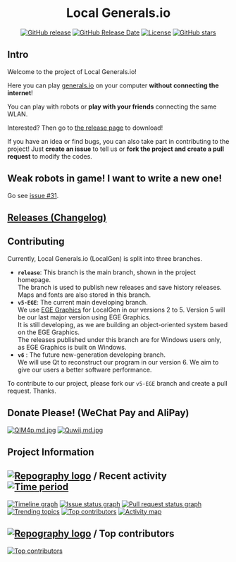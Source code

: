 <div align="center">
  <h1>Local Generals.io</h1>
  <a href="http://github.com/SZXC-WG/LocalGen-new/releases"><img alt="GitHub release" src="https://img.shields.io/github/release/SZXC-WG/LocalGen-new.svg" /></a>
  <a href="http://github.com/SZXC-WG/LocalGen-new/releases"><img alt="GitHub Release Date" src="https://img.shields.io/github/release-date/SZXC-WG/LocalGen-new.svg" /></a>
  <a href="http://github.com/SZXC-WG/LocalGen-new/LICENSE.md"><img alt="License" src="https://img.shields.io/github/license/SZXC-WG/LocalGen-new.svg" /></a>
  <a href="http://github.com/SZXC-WG/LocalGen-new/stargazers"><img alt="GitHub stars" src="https://img.shields.io/github/stars/SZXC-WG/LocalGen-new.svg?style=social" /></a>
</div>

## Intro

Welcome to the project of Local Generals.io!

Here you can play [generals.io](http://generals.io) on your computer **without connecting the internet**!

You can play with robots or **play with your friends** connecting the same WLAN.

Interested? Then go to [the release page](http://github.com/SZXC-WG/LocalGen-new/releases) to download!

If you have an idea or find bugs, you can also take part in contributing to the project! Just **create an issue** to tell us or **fork the project and create a pull request** to modify the codes.

## Weak robots in game! I want to write a new one!

Go see [issue #31](../../issues/31).

## [Releases (Changelog)](http://github.com/SZXC-WG/LocalGen-new/releases)

## Contributing

Currently, Local Generals.io (LocalGen) is split into three branches.

- **`release`**: This branch is the main branch, shown in the project homepage.  
  The branch is used to publish new releases and save history releases. Maps and fonts are also stored in this branch.
- **`v5-EGE`**: The current main developing branch.  
  We use [EGE Graphics](http://xege.org) for LocalGen in our versions 2 to 5. Version 5 will be our last major version using EGE Graphics.  
  It is still developing, as we are building an object-oriented system based on the EGE Graphics.  
  The releases published under this branch are for Windows users only, as EGE Graphics is built on Windows.
- **`v6`** : The future new-generation developing branch.  
  We will use Qt to reconstruct our program in our version 6. We aim to give our users a better software performance.

To contribute to our project, please fork our `v5-EGE` branch and create a pull request. Thanks.

## Donate Please! (WeChat Pay and AliPay)

[![QIM4p.md.jpg](https://i.imgtg.com/2023/01/19/QIM4p.md.jpg)](https://imgtg.com/image/QIM4p)
[![Quwij.md.jpg](https://i.imgtg.com/2023/01/19/Quwij.md.jpg)](https://imgtg.com/image/Quwij)

## Project Information

## [![Repography logo](https://images.repography.com/logo.svg)](https://repography.com) / Recent activity [![Time period](https://images.repography.com/47659777/SZXC-WG/LocalGen-new/recent-activity/gUg3PG3xTkQ6ol_L2r9aA8TVRaJOevlWMwBaE4AUx9k/95fgHewoZid0BQQ08PcQ1jpT4d28H-0hkwnR5pMema8_badge.svg)](https://repography.com)

[![Timeline graph](https://images.repography.com/47659777/SZXC-WG/LocalGen-new/recent-activity/gUg3PG3xTkQ6ol_L2r9aA8TVRaJOevlWMwBaE4AUx9k/95fgHewoZid0BQQ08PcQ1jpT4d28H-0hkwnR5pMema8_timeline.svg)](https://github.com/SZXC-WG/LocalGen-new/commits)
[![Issue status graph](https://images.repography.com/47659777/SZXC-WG/LocalGen-new/recent-activity/gUg3PG3xTkQ6ol_L2r9aA8TVRaJOevlWMwBaE4AUx9k/95fgHewoZid0BQQ08PcQ1jpT4d28H-0hkwnR5pMema8_issues.svg)](https://github.com/SZXC-WG/LocalGen-new/issues)
[![Pull request status graph](https://images.repography.com/47659777/SZXC-WG/LocalGen-new/recent-activity/gUg3PG3xTkQ6ol_L2r9aA8TVRaJOevlWMwBaE4AUx9k/95fgHewoZid0BQQ08PcQ1jpT4d28H-0hkwnR5pMema8_prs.svg)](https://github.com/SZXC-WG/LocalGen-new/pulls)
[![Trending topics](https://images.repography.com/47659777/SZXC-WG/LocalGen-new/recent-activity/gUg3PG3xTkQ6ol_L2r9aA8TVRaJOevlWMwBaE4AUx9k/95fgHewoZid0BQQ08PcQ1jpT4d28H-0hkwnR5pMema8_words.svg)](https://github.com/SZXC-WG/LocalGen-new/commits)
[![Top contributors](https://images.repography.com/47659777/SZXC-WG/LocalGen-new/recent-activity/gUg3PG3xTkQ6ol_L2r9aA8TVRaJOevlWMwBaE4AUx9k/95fgHewoZid0BQQ08PcQ1jpT4d28H-0hkwnR5pMema8_users.svg)](https://github.com/SZXC-WG/LocalGen-new/graphs/contributors)
[![Activity map](https://images.repography.com/47659777/SZXC-WG/LocalGen-new/recent-activity/gUg3PG3xTkQ6ol_L2r9aA8TVRaJOevlWMwBaE4AUx9k/95fgHewoZid0BQQ08PcQ1jpT4d28H-0hkwnR5pMema8_map.svg)](https://github.com/SZXC-WG/LocalGen-new/commits)

## [![Repography logo](https://images.repography.com/logo.svg)](https://repography.com) / Top contributors

[![Top contributors](https://images.repography.com/47659777/SZXC-WG/LocalGen-new/top-contributors/gUg3PG3xTkQ6ol_L2r9aA8TVRaJOevlWMwBaE4AUx9k/95fgHewoZid0BQQ08PcQ1jpT4d28H-0hkwnR5pMema8_table.svg)](https://github.com/SZXC-WG/LocalGen-new/graphs/contributors)
